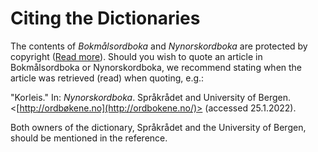 # Citing the Dictionaries
The contents of _Bokmålsordboka_ and _Nynorskordboka_ are protected by copyright ([Read more](/ukr/about/open-data)). Should you wish to quote an article in Bokmålsordboka or Nynorskordboka, we recommend stating when the article was retrieved (read) when quoting, e.g.:

"Korleis." In: _Nynorskordboka_. Språkrådet and University of Bergen. <[http://ordbøkene.no](http://ordbokene.no/)> (accessed 25.1.2022).

Both owners of the dictionary, Språkrådet and the University of Bergen, should be mentioned in the reference.